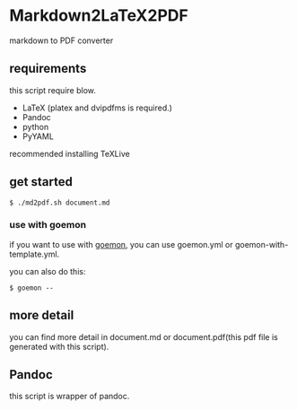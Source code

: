 # Markdown2LaTeX2PDF

markdown to PDF converter

## requirements

this script require blow.

* LaTeX (platex and dvipdfms is required.)
* Pandoc
* python
* PyYAML

recommended installing TeXLive

## get started

```
$ ./md2pdf.sh document.md
```

### use with goemon

if you want to use with [goemon](https://github.com/mattn/goemon), you can use goemon.yml or goemon-with-template.yml.

you can also do this:

```
$ goemon --
```

## more detail

you can find more detail in document.md or document.pdf(this pdf file is generated with this script).

## Pandoc

this script is wrapper of pandoc.

